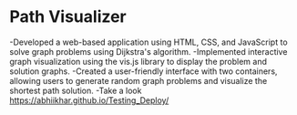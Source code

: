 # Path Visualizer
-Developed a web-based application using HTML, CSS, and JavaScript to solve graph problems using Dijkstra's algorithm.
-Implemented interactive graph visualization using the vis.js library to display the problem and solution graphs.
-Created a user-friendly interface with two containers, allowing users to generate random graph problems and visualize the shortest path solution.
-Take a look 
https://abhiikhar.github.io/Testing_Deploy/
